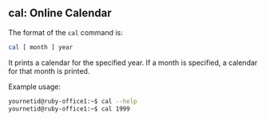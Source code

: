 ## cal: Online Calendar

The format of the `cal` command is:

```bash
cal [ month ] year
```
It prints a calendar for the specified year. If a month is specified, a calendar for that month is printed.

Example usage:

```bash
yournetid@ruby-office1:~$ cal --help
yournetid@ruby-office1:~$ cal 1999
```
